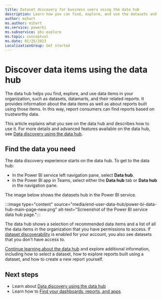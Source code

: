 ```yaml
---
title: Dataset discovery for business users using the data hub
description: Learn how you can find, explore, and use the datasets and datamarts and their related reports in your organization.
author: mihart
ms.author: mihart
ms.service: powerbi
ms.subservice: pbi-explore
ms.topic: conceptual
ms.date: 01/25/2023
LocalizationGroup: Get started
---
```


# Discover data items using the data hub

The data hub helps you find, explore, and use data items in your organization, such as datasets, datamarts, and their related reports. It provides information about the data items as well as about reports built using those items. In this way, report consumers can find reports based on trustworthy data.

This article explains what you see on the data hub and describes how to use it. For more details and advanced features available on the data hub, see [Data discovery using the data hub](../connect-data/service-data-hub.md).  

## Find the data you need

The data discovery experience starts on the data hub. To get to the data hub:

- In the Power BI service left navigation pane, select **Data hub**.
- In the Power BI app in Teams, select either the **Data hub** tab or **Data hub** in the navigation pane.

The image below shows the datasets hub in the Power BI service.

:::image type="content" source="media/end-user-data-hub/power-bi-data-hub-main-page-new.png" alt-text="Screenshot of the Power BI service data hub page.":::

The data hub shows a selection of recommended data items and a list of all the data items in the organization that you have permissions to access. If [dataset discoverability](../collaborate-share/service-discovery.md) is enabled for your account, you also see datasets that you don't have access to.

[Continue learning about the data hub](../connect-data/service-data-hub.md) and explore additional information, including how to select a dataset, how to explore reports built using a dataset, and how to create a new report yourself.
  
## Next steps

- Learn about [Data discovery using the data hub](../connect-data/service-data-hub.md)
- Learn how to [Find your dashboards, reports, and apps](end-user-home.md)
